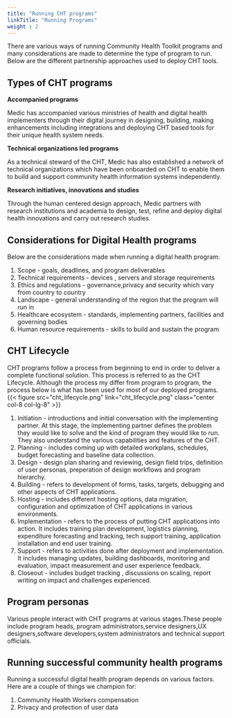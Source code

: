 ```yaml
---
title: "Running CHT programs"
linkTitle: "Running Programs"
weight : 2
---
```


There are various ways of running Community Health Toolkit programs and many considerations are made to determine the type of program to run. Below are the different partnership approaches used to deploy CHT tools.

## Types of CHT programs
**Accompanied programs**

Medic has accompanied various ministries of health and digital health implementers through their digital journey in designing, building, making enhancements including integrations and deploying CHT based tools for their unique health system needs. 

**Technical organizations led programs**

As a technical steward of the CHT, Medic has also established a network of technical organizations which have been onboarded on CHT to enable them to build and support community health information systems independently.

**Research initiatives, innovations and studies**

Through the human centered design approach, Medic partners with research institutions and academia to design, test, refine and deploy digital health innovations and carry out research studies.  

## Considerations for Digital Health programs
Below are the considerations made when running a digital health program:
1. Scope - goals, deadlines, and program deliverables
2. Technical requirements - devices , servers and storage requirements
3. Ethics and regulations - governance,privacy and security which vary from country to country
4. Landscape - general understanding of the region that the program will run in
5. Healthcare ecosystem - standards, implementing partners, facilities and governing bodies
6. Human resource requirements - skills to build and sustain the program

## CHT Lifecycle
CHT programs follow a process from beginning to end in order to deliver a complete functional solution. This process is referred to as the CHT Lifecycle. Although the process my differ from program to program, the process below is what has been used for most of our deployed programs.
{{< figure src="cht_lifecycle.png" link="cht_lifecycle.png" class="center col-8 col-lg-8" >}}
1. Initiation - introductions and initial conversation with the implementing partner. At this stage, the implementing partner defines the problem they would like to solve and the kind of program they would like to run. They also understand the various capabilities and features of the CHT.
2. Planning - includes coming up with detailed workplans, schedules, budget forecasting and baseline data collection.
3. Design - design plan sharing and reviewing, design field trips, definition of user personas, preperation of design workflows and program hierarchy.
4. Building - refers to development of forms, tasks, targets, debugging and other aspects of CHT applications.
5. Hosting - includes different hosting options, data migration, configuration and optimization of CHT applications in various environments.
6. Implementation - refers to the process of putting CHT applications into action. It includes training plan development, logistics planning, expenditure forecasting and tracking, tech support training, application installation and end user training.
7. Support - refers to activities done after deployment and implementation. It includes managing updates, building dashboards, monitoring and evaluation, impact measurement and user experience feedback.
8. Closeout - includes budget tracking , discussions on scaling, report writing on impact and challenges experienced.

## Program personas
Various people interact with CHT programs at various stages.These people include program heads, program administrators,service designers,UX designers,software developers,system administrators and technical support officials.

## Running successful community health programs
Running a successful digital health program depends on various factors. Here are a couple of things we champion for:
1. Community Health Workers compensation
2. Privacy and protection of user data









